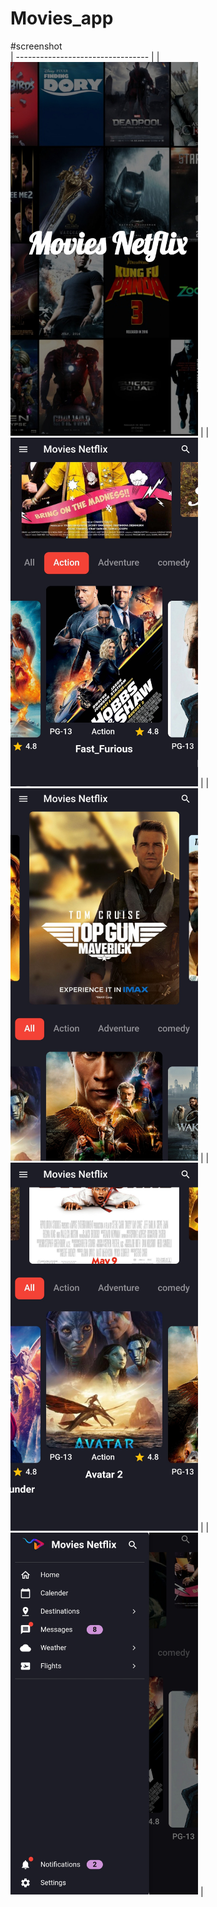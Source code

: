 # Movies_app


#screenshot               
| --------------------------------- | 
| <img src="images\screens_app\1.jpg" width="300">  | 
| <img src="images\screens_app\2.jpg" width="300">  | 
| <img src="images\screens_app\3.jpg" width="300">  | 
| <img src="images\screens_app\4.jpg" width="300">  | 
| <img src="images\screens_app\5.jpg" width="300">  |



